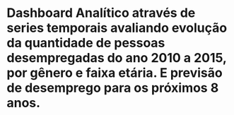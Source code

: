 # Dashboard Analítico através de series temporais avaliando evolução da quantidade de pessoas desempregadas do ano 2010 a 2015, por gênero e faixa etária. E previsão de desemprego para os próximos 8 anos.


